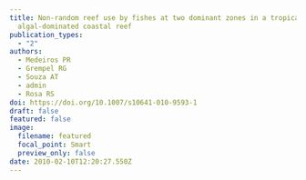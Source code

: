 ```yaml
---
title: Non-random reef use by fishes at two dominant zones in a tropical,
  algal-dominated coastal reef
publication_types:
  - "2"
authors:
  - Medeiros PR
  - Grempel RG
  - Souza AT
  - admin
  - Rosa RS
doi: https://doi.org/10.1007/s10641-010-9593-1
draft: false
featured: false
image:
  filename: featured
  focal_point: Smart
  preview_only: false
date: 2010-02-10T12:20:27.550Z
---
```

